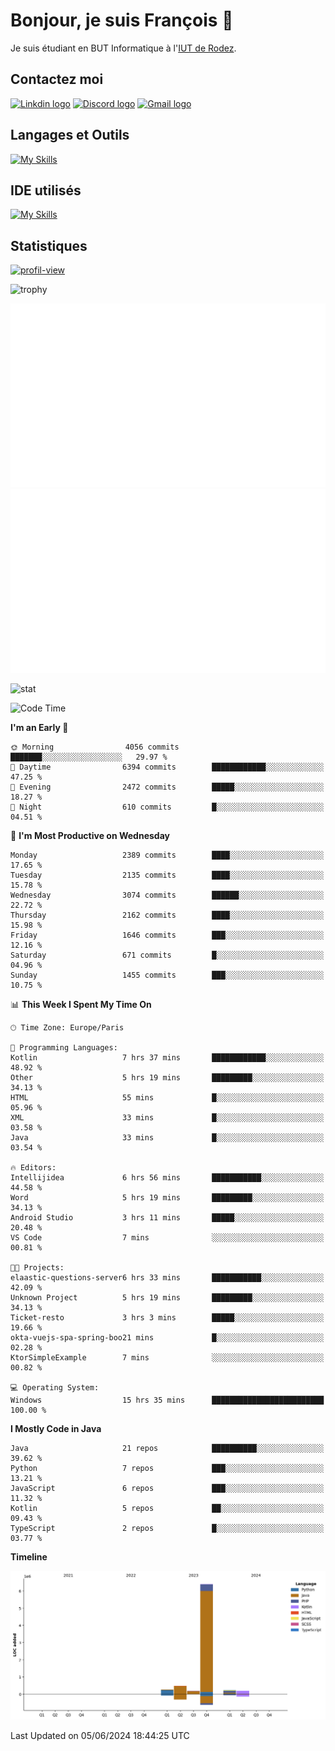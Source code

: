 # Bonjour, je suis François 👋

Je suis étudiant en BUT Informatique à l'[IUT de Rodez](https://iut-rodez.fr).

## Contactez moi

<p>
<a href="https://www.linkedin.com/in/fran%C3%A7ois-de-saint-palais-00985327a/" target="blank"><img src="https://img.shields.io/badge/LinkedIn-0077B5?style=for-the-badge&logo=linkedin&logoColor=white" alt="Linkdin logo"/></a>
<a href="https://discord.gg/francis389" target="blank"><img src="https://img.shields.io/badge/Discord-7289DA?style=for-the-badge&logo=discord&logoColor=white" alt="Discord logo" /></a>
<a href="mailto:francois-sp@gmx.fr" target="blank"><img src="https://img.shields.io/badge/Gmail-D14836?style=for-the-badge&logo=gmail&logoColor=white" alt="Gmail logo"/></a> 
</p>

## Langages et Outils

[![My Skills](https://skillicons.dev/icons?i=java,py,kotlin,spring,git,html,css,sass,svelte,vue,angular,react,bootstrap,ts,jquery,js,php,mysql,sqlite,grafana,linux,windows,figma,postman)](https://skillicons.dev)

## IDE utilisés

[![My Skills](https://skillicons.dev/icons?i=idea,phpstorm,pycharm,androidstudio,vscode,webstorm,eclipse)](https://skillicons.dev)

## Statistiques

[![profil-view](https://komarev.com/ghpvc/?username=francois389&label=Profile%20views&color=0e75b6&style=flat)](https://github.com/ryo-ma/github-profile-trophy)

![trophy](https://github-profile-trophy.vercel.app/?username=Francois389&theme=onedark&column=-1)

![top-lang](https://raw.githubusercontent.com/Francois389/github-stat/master/generated/languages.svg#gh-dark-mode-only)
![](https://raw.githubusercontent.com/Francois389/github-stat/master/generated/overview.svg#gh-dark-mode-only)

![stat](https://github-readme-stats.vercel.app/api?username=francois389&show_icons=true&locale=fr&theme=onedark)

<!--START_SECTION:waka-->
![Code Time](http://img.shields.io/badge/Code%20Time-258%20hrs%2026%20mins-blue)

**I'm an Early 🐤** 

```text
🌞 Morning                4056 commits        ███████░░░░░░░░░░░░░░░░░░   29.97 % 
🌆 Daytime                6394 commits        ████████████░░░░░░░░░░░░░   47.25 % 
🌃 Evening                2472 commits        █████░░░░░░░░░░░░░░░░░░░░   18.27 % 
🌙 Night                  610 commits         █░░░░░░░░░░░░░░░░░░░░░░░░   04.51 % 
```
📅 **I'm Most Productive on Wednesday** 

```text
Monday                   2389 commits        ████░░░░░░░░░░░░░░░░░░░░░   17.65 % 
Tuesday                  2135 commits        ████░░░░░░░░░░░░░░░░░░░░░   15.78 % 
Wednesday                3074 commits        ██████░░░░░░░░░░░░░░░░░░░   22.72 % 
Thursday                 2162 commits        ████░░░░░░░░░░░░░░░░░░░░░   15.98 % 
Friday                   1646 commits        ███░░░░░░░░░░░░░░░░░░░░░░   12.16 % 
Saturday                 671 commits         █░░░░░░░░░░░░░░░░░░░░░░░░   04.96 % 
Sunday                   1455 commits        ███░░░░░░░░░░░░░░░░░░░░░░   10.75 % 
```


📊 **This Week I Spent My Time On** 

```text
🕑︎ Time Zone: Europe/Paris

💬 Programming Languages: 
Kotlin                   7 hrs 37 mins       ████████████░░░░░░░░░░░░░   48.92 % 
Other                    5 hrs 19 mins       █████████░░░░░░░░░░░░░░░░   34.13 % 
HTML                     55 mins             █░░░░░░░░░░░░░░░░░░░░░░░░   05.96 % 
XML                      33 mins             █░░░░░░░░░░░░░░░░░░░░░░░░   03.58 % 
Java                     33 mins             █░░░░░░░░░░░░░░░░░░░░░░░░   03.54 % 

🔥 Editors: 
Intellijidea             6 hrs 56 mins       ███████████░░░░░░░░░░░░░░   44.58 % 
Word                     5 hrs 19 mins       █████████░░░░░░░░░░░░░░░░   34.13 % 
Android Studio           3 hrs 11 mins       █████░░░░░░░░░░░░░░░░░░░░   20.48 % 
VS Code                  7 mins              ░░░░░░░░░░░░░░░░░░░░░░░░░   00.81 % 

🐱‍💻 Projects: 
elaastic-questions-server6 hrs 33 mins       ███████████░░░░░░░░░░░░░░   42.09 % 
Unknown Project          5 hrs 19 mins       █████████░░░░░░░░░░░░░░░░   34.13 % 
Ticket-resto             3 hrs 3 mins        █████░░░░░░░░░░░░░░░░░░░░   19.66 % 
okta-vuejs-spa-spring-boo21 mins             █░░░░░░░░░░░░░░░░░░░░░░░░   02.28 % 
KtorSimpleExample        7 mins              ░░░░░░░░░░░░░░░░░░░░░░░░░   00.82 % 

💻 Operating System: 
Windows                  15 hrs 35 mins      █████████████████████████   100.00 % 
```

**I Mostly Code in Java** 

```text
Java                     21 repos            ██████████░░░░░░░░░░░░░░░   39.62 % 
Python                   7 repos             ███░░░░░░░░░░░░░░░░░░░░░░   13.21 % 
JavaScript               6 repos             ███░░░░░░░░░░░░░░░░░░░░░░   11.32 % 
Kotlin                   5 repos             ██░░░░░░░░░░░░░░░░░░░░░░░   09.43 % 
TypeScript               2 repos             █░░░░░░░░░░░░░░░░░░░░░░░░   03.77 % 
```



**Timeline**

![Lines of Code chart](https://raw.githubusercontent.com/Francois389/Francois389/main/assets/bar_graph.png)


 Last Updated on 05/06/2024 18:44:25 UTC
<!--END_SECTION:waka-->
